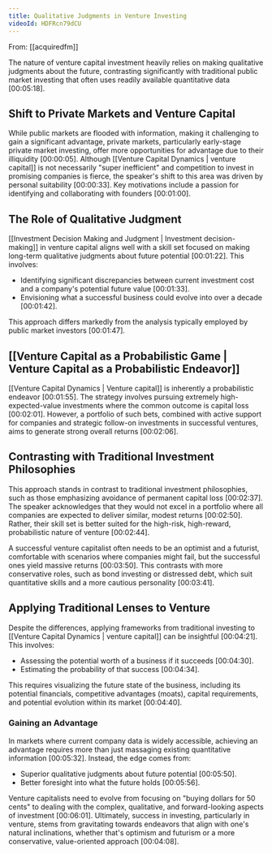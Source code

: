 ```yaml
---
title: Qualitative Judgments in Venture Investing
videoId: HDFRcn79dCU
---
```


From: [[acquiredfm]] <br/> 

The nature of venture capital investment heavily relies on making qualitative judgments about the future, contrasting significantly with traditional public market investing that often uses readily available quantitative data <a class="yt-timestamp" data-t="00:05:18">[00:05:18]</a>.

## Shift to Private Markets and Venture Capital
While public markets are flooded with information, making it challenging to gain a significant advantage, private markets, particularly early-stage private market investing, offer more opportunities for advantage due to their illiquidity <a class="yt-timestamp" data-t="00:00:05">[00:00:05]</a>. Although [[Venture Capital Dynamics | venture capital]] is not necessarily "super inefficient" and competition to invest in promising companies is fierce, the speaker's shift to this area was driven by personal suitability <a class="yt-timestamp" data-t="00:00:33">[00:00:33]</a>. Key motivations include a passion for identifying and collaborating with founders <a class="yt-timestamp" data-t="00:01:00">[00:01:00]</a>.

## The Role of Qualitative Judgment
[[Investment Decision Making and Judgment | Investment decision-making]] in venture capital aligns well with a skill set focused on making long-term qualitative judgments about future potential <a class="yt-timestamp" data-t="00:01:22">[00:01:22]</a>. This involves:
*   Identifying significant discrepancies between current investment cost and a company's potential future value <a class="yt-timestamp" data-t="00:01:33">[00:01:33]</a>.
*   Envisioning what a successful business could evolve into over a decade <a class="yt-timestamp" data-t="00:01:42">[00:01:42]</a>.

This approach differs markedly from the analysis typically employed by public market investors <a class="yt-timestamp" data-t="00:01:47">[00:01:47]</a>.

## [[Venture Capital as a Probabilistic Game | Venture Capital as a Probabilistic Endeavor]]
[[Venture Capital Dynamics | Venture capital]] is inherently a probabilistic endeavor <a class="yt-timestamp" data-t="00:01:55">[00:01:55]</a>. The strategy involves pursuing extremely high-expected-value investments where the common outcome is capital loss <a class="yt-timestamp" data-t="00:02:01">[00:02:01]</a>. However, a portfolio of such bets, combined with active support for companies and strategic follow-on investments in successful ventures, aims to generate strong overall returns <a class="yt-timestamp" data-t="00:02:06">[00:02:06]</a>.

## Contrasting with Traditional Investment Philosophies
This approach stands in contrast to traditional investment philosophies, such as those emphasizing avoidance of permanent capital loss <a class="yt-timestamp" data-t="00:02:37">[00:02:37]</a>. The speaker acknowledges that they would not excel in a portfolio where all companies are expected to deliver similar, modest returns <a class="yt-timestamp" data-t="00:02:50">[00:02:50]</a>. Rather, their skill set is better suited for the high-risk, high-reward, probabilistic nature of venture <a class="yt-timestamp" data-t="00:02:44">[00:02:44]</a>.

A successful venture capitalist often needs to be an optimist and a futurist, comfortable with scenarios where companies might fail, but the successful ones yield massive returns <a class="yt-timestamp" data-t="00:03:50">[00:03:50]</a>. This contrasts with more conservative roles, such as bond investing or distressed debt, which suit quantitative skills and a more cautious personality <a class="yt-timestamp" data-t="00:03:41">[00:03:41]</a>.

## Applying Traditional Lenses to Venture
Despite the differences, applying frameworks from traditional investing to [[Venture Capital Dynamics | venture capital]] can be insightful <a class="yt-timestamp" data-t="00:04:21">[00:04:21]</a>. This involves:
*   Assessing the potential worth of a business if it succeeds <a class="yt-timestamp" data-t="00:04:30">[00:04:30]</a>.
*   Estimating the probability of that success <a class="yt-timestamp" data-t="00:04:34">[00:04:34]</a>.

This requires visualizing the future state of the business, including its potential financials, competitive advantages (moats), capital requirements, and potential evolution within its market <a class="yt-timestamp" data-t="00:04:40">[00:04:40]</a>.

### Gaining an Advantage
In markets where current company data is widely accessible, achieving an advantage requires more than just massaging existing quantitative information <a class="yt-timestamp" data-t="00:05:32">[00:05:32]</a>. Instead, the edge comes from:
*   Superior qualitative judgments about future potential <a class="yt-timestamp" data-t="00:05:50">[00:05:50]</a>.
*   Better foresight into what the future holds <a class="yt-timestamp" data-t="00:05:56">[00:05:56]</a>.

Venture capitalists need to evolve from focusing on "buying dollars for 50 cents" to dealing with the complex, qualitative, and forward-looking aspects of investment <a class="yt-timestamp" data-t="00:06:01">[00:06:01]</a>. Ultimately, success in investing, particularly in venture, stems from gravitating towards endeavors that align with one's natural inclinations, whether that's optimism and futurism or a more conservative, value-oriented approach <a class="yt-timestamp" data-t="00:04:08">[00:04:08]</a>.